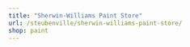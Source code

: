 ```yaml
---
title: "Sherwin-Williams Paint Store"
url: /steubenville/sherwin-williams-paint-store/
shop: paint
---
```

